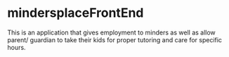 # mindersplaceFrontEnd
This is an application that gives employment to minders as well as allow parent/ guardian to take their kids for proper tutoring and care for specific hours. 
